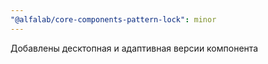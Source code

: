 ```yaml
---
"@alfalab/core-components-pattern-lock": minor
---
```


Добавлены десктопная и адаптивная версии компонента
